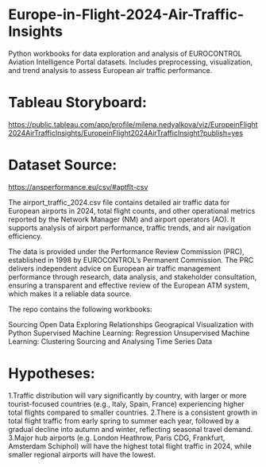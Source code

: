 # Europe-in-Flight-2024-Air-Traffic-Insights
Python workbooks for data exploration and analysis of EUROCONTROL Aviation Intelligence Portal datasets. 
Includes preprocessing, visualization, and trend analysis to assess European air traffic performance.

# Tableau Storyboard: 
https://public.tableau.com/app/profile/milena.nedyalkova/viz/EuropeinFlight2024AirTrafficInsights/EuropeinFlight2024AirTrafficInsight?publish=yes

# Dataset Source: 
https://ansperformance.eu/csv/#aptflt-csv

The airport_traffic_2024.csv file contains detailed air traffic data for European airports in
2024, total flight counts, and other operational metrics reported by the Network Manager
(NM) and airport operators (AO). It supports analysis of airport performance, traffic trends,
and air navigation efficiency.

The data is provided under the Performance Review Commission (PRC), established in 1998
by EUROCONTROL’s Permanent Commission. The PRC delivers independent advice on
European air traffic management performance through research, data analysis, and
stakeholder consultation, ensuring a transparent and effective review of the European ATM
system, which makes it a reliable data source. 

The repo contains the following workbooks:

Sourcing Open Data
Exploring Relationships
Geograpical Visualization with Python
Supervised Machine Learning: Regression
Unsupervised Machine Learning: Clustering
Sourcing and Analysing Time Series Data 

# Hypotheses:
1.Traffic distribution will vary significantly by country, with larger or more tourist-focused countries (e.g., Italy, Spain, France) experiencing higher total flights compared to smaller countries.
2.There is a consistent growth in total flight traffic from early spring to summer each year, followed by a gradual decline into autumn and winter, reflecting seasonal travel demand.
3.Major hub airports (e.g. London Heathrow, Paris CDG, Frankfurt, Amsterdam Schiphol) will have the highest total flight traffic in 2024, while smaller regional airports will have the lowest.
